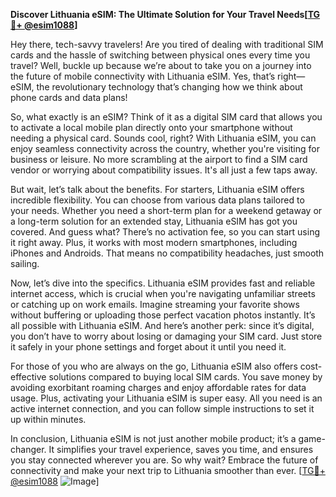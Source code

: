 **Discover Lithuania eSIM: The Ultimate Solution for Your Travel Needs[[TG💪+ @esim1088](https://t.me/s/esim1088)]**

Hey there, tech-savvy travelers! Are you tired of dealing with traditional SIM cards and the hassle of switching between physical ones every time you travel? Well, buckle up because we’re about to take you on a journey into the future of mobile connectivity with Lithuania eSIM. Yes, that’s right—eSIM, the revolutionary technology that’s changing how we think about phone cards and data plans!

So, what exactly is an eSIM? Think of it as a digital SIM card that allows you to activate a local mobile plan directly onto your smartphone without needing a physical card. Sounds cool, right? With Lithuania eSIM, you can enjoy seamless connectivity across the country, whether you're visiting for business or leisure. No more scrambling at the airport to find a SIM card vendor or worrying about compatibility issues. It's all just a few taps away.

But wait, let’s talk about the benefits. For starters, Lithuania eSIM offers incredible flexibility. You can choose from various data plans tailored to your needs. Whether you need a short-term plan for a weekend getaway or a long-term solution for an extended stay, Lithuania eSIM has got you covered. And guess what? There’s no activation fee, so you can start using it right away. Plus, it works with most modern smartphones, including iPhones and Androids. That means no compatibility headaches, just smooth sailing.

Now, let’s dive into the specifics. Lithuania eSIM provides fast and reliable internet access, which is crucial when you're navigating unfamiliar streets or catching up on work emails. Imagine streaming your favorite shows without buffering or uploading those perfect vacation photos instantly. It’s all possible with Lithuania eSIM. And here’s another perk: since it’s digital, you don’t have to worry about losing or damaging your SIM card. Just store it safely in your phone settings and forget about it until you need it.

For those of you who are always on the go, Lithuania eSIM also offers cost-effective solutions compared to buying local SIM cards. You save money by avoiding exorbitant roaming charges and enjoy affordable rates for data usage. Plus, activating your Lithuania eSIM is super easy. All you need is an active internet connection, and you can follow simple instructions to set it up within minutes.

In conclusion, Lithuania eSIM is not just another mobile product; it’s a game-changer. It simplifies your travel experience, saves you time, and ensures you stay connected wherever you are. So why wait? Embrace the future of connectivity and make your next trip to Lithuania smoother than ever. [[TG💪+ @esim1088](https://t.me/s/esim1088) ![Image](https://i.postimg.cc/Y0z9fWf4/image.png)]
